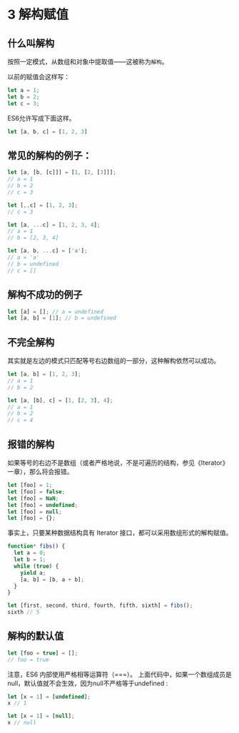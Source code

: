 # 3 解构赋值



## 什么叫解构

按照一定模式，从数组和对象中提取值——这被称为`解构`。

以前的赋值会这样写：

```js
let a = 1;
let b = 2;
let c = 3;
```
ES6允许写成下面这样。

```js
let [a, b, c] = [1, 2, 3]
```

## 常见的解构的例子：

```js
let [a, [b, [c]]] = [1, [2, [3]]];
// a = 1
// b = 2
// c = 3
```

```js
let [,,c] = [1, 2, 3];
// c = 3
```

```js
let [a, ...c] = [1, 2, 3, 4];
// a = 1
// b = [2, 3, 4]
```

```js
let [a, b, ...c] = ['a'];
// a = 'a'
// b = undefined
// c = []
```

## 解构不成功的例子

```js
let [a] = []; // a = undefined
let [a, b] = [1]; // b = undefined
```

## 不完全解构

其实就是左边的模式只匹配等号右边数组的一部分，这种解构依然可以成功。

```js
let [a, b] = [1, 2, 3];
// a = 1
// b = 2

let [a, [b], c] = [1, [2, 3], 4];
// a = 1
// b = 2
// c = 4
```

## 报错的解构

如果等号的右边不是数组（或者严格地说，不是可遍历的结构，参见《Iterator》一章），那么将会报错。

```js
let [foo] = 1;
let [foo] = false;
let [foo] = NaN;
let [foo] = undefined;
let [foo] = null;
let [foo] = {};
```
事实上，只要某种数据结构具有 Iterator 接口，都可以采用数组形式的解构赋值。
```js
function* fibs() {
  let a = 0;
  let b = 1;
  while (true) {
    yield a;
    [a, b] = [b, a + b];
  }
}

let [first, second, third, fourth, fifth, sixth] = fibs();
sixth // 5
```

## 解构的默认值

```js
let [foo = true] = [];
// foo = true
```
注意，ES6 内部使用严格相等运算符（===）。
上面代码中，如果一个数组成员是null，默认值就不会生效，因为null不严格等于undefined :
```js
let [x = 1] = [undefined];
x // 1

let [x = 1] = [null];
x // null
```

